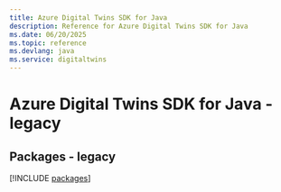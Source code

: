 ```yaml
---
title: Azure Digital Twins SDK for Java
description: Reference for Azure Digital Twins SDK for Java
ms.date: 06/20/2025
ms.topic: reference
ms.devlang: java
ms.service: digitaltwins
---
```

# Azure Digital Twins SDK for Java - legacy
## Packages - legacy
[!INCLUDE [packages](digital-twins-index.md)]